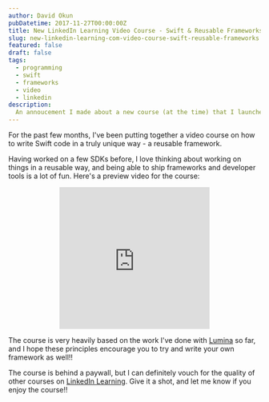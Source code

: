 ```yaml
---
author: David Okun
pubDatetime: 2017-11-27T00:00:00Z
title: New LinkedIn Learning Video Course - Swift & Reusable Frameworks
slug: new-linkedin-learning-com-video-course-swift-reusable-frameworks
featured: false
draft: false
tags:
  - programming
  - swift
  - frameworks
  - video
  - linkedin
description:
  An annoucement I made about a new course (at the time) that I launched on LinkedIn Learning about writing reusable frameworks in Swift.
---
```


For the past few months, I've been putting together a video course on how to write Swift code in a truly unique way - a reusable framework.

Having worked on a few SDKs before, I love thinking about working on things in a reusable way, and being able to ship frameworks and developer tools is a lot of fun. Here's a preview video for the course:

<center>
    <div style="max-width: 560px; margin: 0 auto;">
        <div style="position: relative; padding-bottom: 56.25%; height: 0; overflow: hidden;">
            <iframe height='315' src='https://www.lynda.com/player/embed/680700?fs=3&w=560&h=315&ps=paused&utm_medium=referral&utm_source=embed+video&utm_campaign=ldc-website&utm_content=vid-680700' mozallowfullscreen='true' webkitallowfullscreen='true' allowfullscreen='true' frameborder='0'></iframe><div style="margin-bottom:10px"><strong><a href="https://www.lynda.com/Swift-tutorials/Swift-Writing-Reusable-Frameworks/636120-2.html" title="Learn how to turn your Swift code into a reusable framework. This project-based training course shows how to build a camera library that you can drag and drop into any iOS app.">Swift: Writing Reusable Frameworks</a></strong> by <a href="https://www.lynda.com/author/10597777">David Okun</a></div>
        </div>
    </div>
</center>

The course is very heavily based on the work I've done with [Lumina](https://github.com/dokun1/lumina) so far, and I hope these principles encourage you to try and write your own framework as well!!

The course is behind a paywall, but I can definitely vouch for the quality of other courses on [LinkedIn Learning](https://www.linkedin.com/learning). Give it a shot, and let me know if you enjoy the course!!